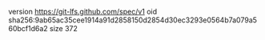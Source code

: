 version https://git-lfs.github.com/spec/v1
oid sha256:9ab65ac35cee1914a91d2858150d2854d30ec3293e0564b7a079a560bcf1d6a2
size 372
